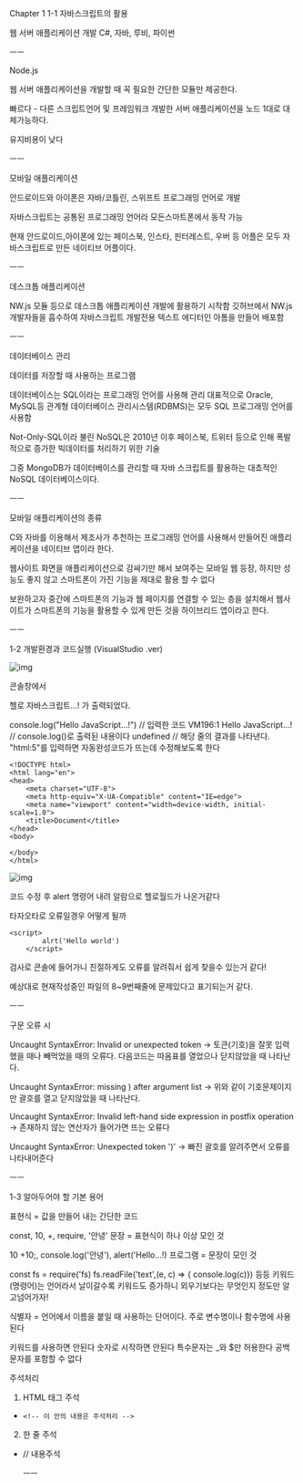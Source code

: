 Chapter 1
1-1 자바스크립트의 활용

웹 서버 애플리케이션 개발
C#, 자바, 루비, 파이썬

ㅡㅡ

Node.js

웹 서버 애플리케이션을 개발할 때 꼭 필요한 간단한 모듈만 제공한다.

빠르다 - 다른 스크립트언어 및 프레임워크 개발한 서버 애플리케이션을 노드 1대로 대체가능하다.

유지비용이 낮다

ㅡㅡ

모바일 애플리케이션

안드로이드와 아이폰은 자바/코틀린, 스위프트 프로그래밍 언어로 개발

자바스크립트는 공통된 프로그래밍 언어라 모든스마트폰에서 동작 가능

현재 안드로이드,아이폰에 있는 페이스북, 인스타, 핀터레스트, 우버 등 어플은 모두 자바스크립트로 만든 네이티브 어플이다.

ㅡㅡ

데스크톱 애플리케이션

NW.js 모듈 등으로 데스크톱 애플리케이션 개발에 활용하기 시작함
깃허브에서 NW.js 개발자들을 흡수하여 자바스크립트 개발전용 텍스트 에디터인 아톰을 만들어 배포함

ㅡㅡ

데이터베이스 관리

데이터를 저장할 때 사용하는 프로그램

데이터베이스는 SQL이라는 프로그래밍 언어를 사용해 관리
대표적으로 Oracle, MySQL등 관계형 데이터베이스 관리시스템(RDBMS)는 모두 SQL 프로그래밍 언어를 사용함

Not-Only-SQL이라 불린 NoSQL은 2010년 이후 페이스북, 트위터 등으로 인해 폭발적으로 증가한 빅데이터를 처리하기 위한 기술

그중 MongoDB가 데이터베이스를 관리할 때 자바 스크립트를 활용하는 대쵸적인 NoSQL 데이터베이스이다.

ㅡㅡ

모바일 애플리케이션의 종류

C와 자바를 이용해서 제조사가 추천하는 프로그래밍 언어를 사용해서 만들어진 애플리케이션을 네이티브 앱이라 한다.

웹사이트 화면을 애플리케이션으로 감싸기만 해서 보여주는 모바일 웹 등장, 하지만 성능도 좋지 않고 스마트폰이 가진 기능을 제대로 활용 할 수 없다

보완하고자 중간에 스마트폰의 기능과 웹 페이지를 연결할 수 있는 층을 설치해서 웹사이트가 스마트폰의 기능을 활용할 수 있게 만든 것을 하이브리드 앱이라고 한다.

ㅡㅡ

1-2 개발환경과 코드실행 (VisualStudio .ver)

![img](https://velog.velcdn.com/images/dnr0000/post/5a8b19e6-3b4b-4794-a957-9dcdf997f053/image.png)

콘솔창에서

헬로 자바스크립트...! 가 출력되었다.

console.log("Hello JavaScript...!") // 입력한 코드
VM196:1 Hello JavaScript...! // console.log()로 출력된 내용이다
undefined // 해당 줄의 결과를 나타낸다.
"html:5"를 입력하면 자동완성코드가 뜨는데 수정해보도록 한다

```
<!DOCTYPE html>
<html lang="en">
<head>
    <meta charset="UTF-8">
    <meta http-equiv="X-UA-Compatible" content="IE=edge">
    <meta name="viewport" content="width=device-width, initial-scale=1.0">
    <title>Document</title>
</head>
<body>

</body>
</html>
```

![img](https://velog.velcdn.com/images/dnr0000/post/eed0db8c-7561-47fb-bb58-bef007012f4d/image.png)

코드 수정 후 alert 명령어 내려 알람으로 헬로월드가 나온거같다

타자오타로 오류일경우 어떻게 될까

```
<script>
        alrt('Hello world')
    </script>
```

검사로 콘솔에 들어가니 친절하게도 오류를 알려줘서 쉽게 찾을수 있는거 같다!

예상대로 현재작성중인 파일의 8~9번째줄에 문제있다고 표기되는거 같다.

ㅡㅡ

구문 오류 시

Uncaught SyntaxError: Invalid or unexpected token
-> 토큰(기호)을 잘못 입력했을 때나 빼먹었을 때의 오류다. 다음코드는 따옴표를 열었으나 닫지않았을 때 나타난다.

Uncaught SyntaxError: missing ) after argument list
-> 위와 같이 기호문제이지만 괄호를 열고 닫지않았을 때 나타난다.

Uncaught SyntaxError: Invalid left-hand side expression in postfix operation
-> 존재하지 않는 연산자가 들어가면 뜨는 오류다

Uncaught SyntaxError: Unexpected token ')'
-> 빠진 괄호를 알려주면서 오류를 나타내어준다

ㅡㅡ

1-3 알아두어야 할 기본 용어

표현식 = 값을 만들어 내는 간단한 코드

const, 10, +, require, '안녕'
문장 = 표현식이 하나 이상 모인 것

10 +10;, console.log('안녕'), alert('Hello...!)
프로그램 = 문장이 모인 것

const fs = require('fs) fs.readFile('text',(e, c) => { console.log(c)}) 등등
키워드(명령어)는 언어라서 날이갈수록 키워드도 증가하니
외우기보다는 무엇인지 정도만 알고넘어가자!

식별자 = 언어에서 이름을 붙일 때 사용하는 단어이다. 주로 변수명이나 함수명에 사용된다

키워드를 사용하면 안된다
숫자로 시작하면 안된다
특수문자는 \_와 $만 허용한다
공백문자를 포함할 수 없다

주석처리

1. HTML 태그 주석

- `<!-- 이 안의 내용은 주석처리 -->`

2. 한 줄 주석

- // 내용주석

  ㅡㅡ
